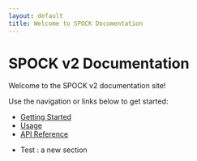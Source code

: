 ```yaml
---
layout: default
title: Welcome to SPOCK Documentation
---
```


# SPOCK v2 Documentation

Welcome to the SPOCK v2 documentation site!

Use the navigation or links below to get started:

- [Getting Started](getting-started.md)
- [Usage](usage.md)
- [API Reference](api.md)


* Test : a new section